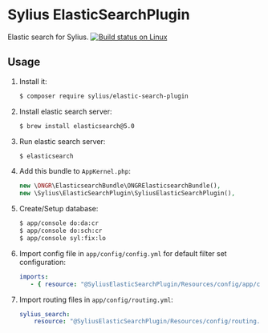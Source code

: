 Sylius ElasticSearchPlugin
==========================
Elastic search for Sylius.
[![Build status on Linux](https://img.shields.io/travis/Sylius/SyliusElasticSearchPlugin/master.svg)](http://travis-ci.org/Lakion/SyliusELasticSearchBundle)

## Usage

1. Install it:

    ```bash
    $ composer require sylius/elastic-search-plugin
    ```
2. Install elastic search server:

    ```bash
    $ brew install elasticsearch@5.0
    ```

3. Run elastic search server:

    ```bash
    $ elasticsearch
    ```

4. Add this bundle to `AppKernel.php`:

    ```php
    new \ONGR\ElasticsearchBundle\ONGRElasticsearchBundle(),
    new \Sylius\ElasticSearchPlugin\SyliusElasticSearchPlugin(),
    ```

5. Create/Setup database:

    ```bash
    $ app/console do:da:cr
    $ app/console do:sch:cr
    $ app/console syl:fix:lo
    ```

7. Import config file in `app/config/config.yml` for default filter set configuration:

    ```yaml
    imports:
       - { resource: "@SyliusElasticSearchPlugin/Resources/config/app/config.yml" }
    ```

8. Import routing files in `app/config/routing.yml`:

    ```yaml
    sylius_search:
        resource: "@SyliusElasticSearchPlugin/Resources/config/routing.yml"
    ```
